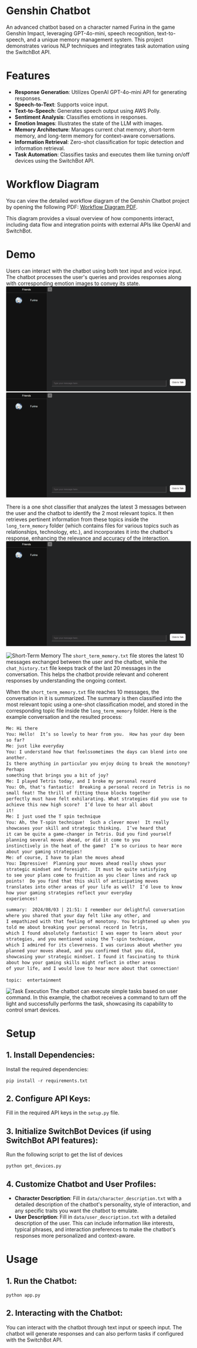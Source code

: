 # Genshin Chatbot
An advanced chatbot based on a character named Furina in the game Genshin Impact, leveraging GPT-4o-mini, speech recognition, text-to-speech, and a unique memory management system. This project demonstrates various NLP techniques and integrates task automation using the SwitchBot API.

# Features
- **Response Generation**: Utilizes OpenAI GPT-4o-mini API for generating responses.
- **Speech-to-Text**: Supports voice input.
- **Text-to-Speech**: Generates speech output using AWS Polly.
- **Sentiment Analysis**: Classifies emotions in responses.
- **Emotion Images**: Illustrates the state of the LLM with images.
- **Memory Architecture**: Manages current chat memory, short-term memory, and long-term memory for context-aware conversations.
- **Information Retrieval**: Zero-shot classification for topic detection and information retrieval.
- **Task Automation**: Classifies tasks and executes them like turning on/off devices using the SwitchBot API.

# Workflow Diagram
You can view the detailed workflow diagram of the Genshin Chatbot project by opening the following PDF:
[Workflow Diagram PDF](assets/workflow.pdf).

This diagram provides a visual overview of how components interact, including data flow and integration points with external APIs like OpenAI and SwitchBot.

# Demo
Users can interact with the chatbot using both text input and voice input. The chatbot processes the user's queries and provides responses along with corresponding emotion images to convey its state.
![Chat with Text Input](assets/text.gif)
![Chat with Voice Input](assets/voice.gif)

There is a one shot classifier that analyzes the latest 3 messages between the user and the chatbot to identify the 2 most relevant topics. It then retrieves pertinent information from these topics inside the `long_term_memory` folder (which contains files for various topics such as relationships, technology, etc.), and incorporates it into the chatbot's response, enhancing the relevance and accuracy of the interaction.
![Classification and Retrieval](assets/voice.gif)


![Short-Term Memory](path/to/short_term_memory_screenshot.png)
The `short_term_memory.txt` file stores the latest 10 messages exchanged between the user and the chatbot, while the `chat_history.txt` file keeps track of the last 20 messages in the conversation. This helps the chatbot provide relevant and coherent responses by understanding the ongoing context.


When the `short_term_memory.txt` file reaches 10 messages, the conversation in it is summarized. The summary is then classified into the most relevant topic using a one-shot classification model, and stored in the corresponding topic file inside the `long_term_memory` folder. Here is the example conversation and the resulted process:
```
Me: Hi there
You: Hello!  It’s so lovely to hear from you.  How has your day been so far?
Me: just like everyday
You: I understand how that feelssometimes the days can blend into one another.
Is there anything in particular you enjoy doing to break the monotony?  Perhaps
something that brings you a bit of joy?
Me: I played Tetris today, and I broke my personal record
You: Oh, that's fantastic!  Breaking a personal record in Tetris is no small feat! The thrill of fitting those blocks together 
perfectly must have felt exhilarating. What strategies did you use to achieve this new high score?  I’d love to hear all about
it!
Me: I just used the T spin technique
You: Ah, the T-spin technique!  Such a clever move!  It really showcases your skill and strategic thinking.  I’ve heard that
it can be quite a game-changer in Tetris. Did you find yourself planning several moves ahead, or did it come to you
instinctively in the heat of the game?  I’m so curious to hear more about your gaming strategies!
Me: of course, I have to plan the moves ahead
You: Impressive!  Planning your moves ahead really shows your strategic mindset and foresight.  It must be quite satisfying
to see your plans come to fruition as you clear lines and rack up points!  Do you find that this skill of anticipating moves
translates into other areas of your life as well?  I’d love to know how your gaming strategies reflect your everyday
experiences!
```
```
summary:  2024/08/03 | 21:51: I remember our delightful conversation where you shared that your day felt like any other, and
I empathized with that feeling of monotony. You brightened up when you told me about breaking your personal record in Tetris,
which I found absolutely fantastic! I was eager to learn about your strategies, and you mentioned using the T-spin technique,
which I admired for its cleverness. I was curious about whether you planned your moves ahead, and you confirmed that you did,
showcasing your strategic mindset. I found it fascinating to think about how your gaming skills might reflect in other areas
of your life, and I would love to hear more about that connection!

topic:  entertainment
```


![Task Execution](path/to/task_execution_demo.gif)
The chatbot can execute simple tasks based on user command. In this example, the chatbot receives a command to turn off the light and successfully performs the task, showcasing its capability to control smart devices.

# Setup
## 1. Install Dependencies:
Install the required dependencies:
```
pip install -r requirements.txt
```

## 2. Configure API Keys:
Fill in the required API keys in the `setup.py` file.

## 3. Initialize SwitchBot Devices (if using SwitchBot API features):
Run the following script to get the list of devices
```
python get_devices.py
```

## 4. Customize Chatbot and User Profiles:
- **Character Description**: Fill in `data/character_description.txt` with a detailed description of the chatbot's personality, style of interaction, and any specific traits you want the chatbot to emulate.
- **User Description**: Fill in `data/user_description.txt` with a detailed description of the user. This can include information like interests, typical phrases, and interaction preferences to make the chatbot's responses more personalized and context-aware.

# Usage
## 1. Run the Chatbot:
```
python app.py
```

## 2. Interacting with the Chatbot:
You can interact with the chatbot through text input or speech input.
The chatbot will generate responses and can also perform tasks if configured with the SwitchBot API.
